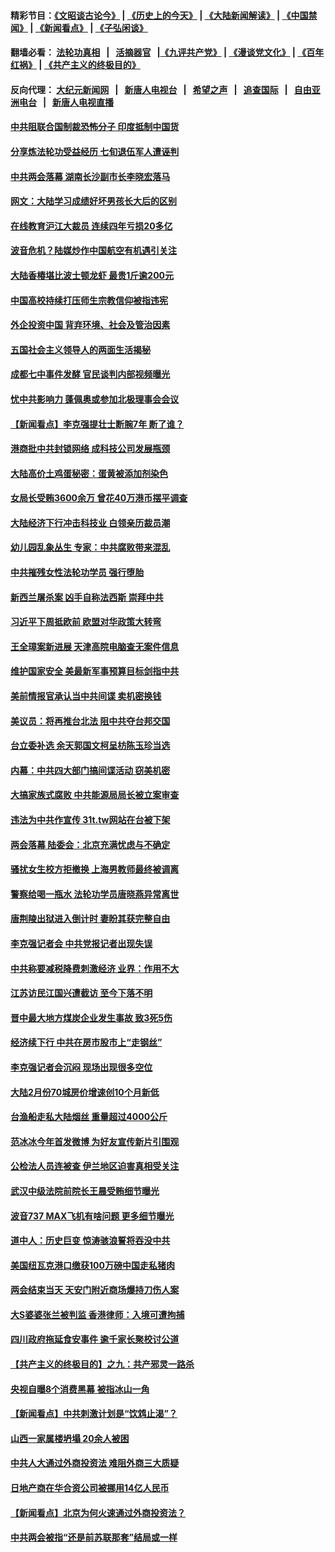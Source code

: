 #### 精彩节目：[《文昭谈古论今》](http://134.209.198.168/wenzhao) | [《历史上的今天》](http://134.209.198.168/today-in-history) | [《大陆新闻解读》](http://134.209.198.168/ntdtv-comedy) | [《中国禁闻》](http://134.209.198.168/ntdtv-news) | [《新闻看点》](http://134.209.198.168/news-insight) | [《子弘闲谈》](http://134.209.198.168/zihongxiantan/) 

 #### 翻墙必看： [法轮功真相](http://134.209.198.168:10000/videos/truth.html) &nbsp;&nbsp;|&nbsp;&nbsp; [活摘器官](http://134.209.198.168:10000/videos/res/Organs/) &nbsp;&nbsp;|[《九评共产党》](http://134.209.198.168:10000/videos/jiuping) | [《漫谈党文化》](http://134.209.198.168:10000/videos/mtdwh) | [《百年红祸》](http://134.209.198.168:10000/videos/bnhh) | [《共产主义的终极目的》](http://134.209.198.168:10000/videos/res/zjmd) 

 #### 反向代理： [大纪元新闻网](http://134.209.198.168:10080/) &nbsp;&nbsp;|&nbsp;&nbsp; [新唐人电视台](http://134.209.198.168:8000/) &nbsp;&nbsp;|&nbsp;&nbsp; [希望之声](http://134.209.198.168:8200/) &nbsp;&nbsp;|&nbsp;&nbsp; [追查国际](http://134.209.198.168:10010/) &nbsp;&nbsp;|&nbsp;&nbsp; [自由亚洲电台](http://134.209.198.168:9800/) &nbsp;&nbsp;|&nbsp;&nbsp; [新唐人电视直播](http://134.209.198.168/) 

#### [中共阻联合国制裁恐怖分子 印度抵制中国货](../pages/nsc413/n11119453.md?t=03170936) 

#### [分享炼法轮功受益经历 七旬退伍军人遭诬判](../pages/nsc413/n11118419.md?t=03170936) 


#### [中共两会落幕 湖南长沙副市长李晓宏落马](../pages/nsc413/n11119277.md?t=03170936) 

#### [网文：大陆学习成绩好坏男孩长大后的区别](../pages/nsc413/n11119173.md?t=03170936) 

#### [在线教育沪江大裁员 连续四年亏损20多亿](../pages/nsc413/n11118808.md?t=03170936) 

#### [波音危机？陆媒炒作中国航空有机遇引关注](../pages/nsc413/n11118507.md?t=03170936) 

#### [大陆香椿堪比波士顿龙虾 最贵1斤逾200元](../pages/nsc413/n11118568.md?t=03170936) 

#### [中国高校持续打压师生宗教信仰被指违宪](../pages/nsc413/n11118576.md?t=03170936) 

#### [外企投资中国 背弃环境、社会及管治因素](../pages/nsc413/n11118567.md?t=03170936) 

#### [五国社会主义领导人的两面生活揭秘](../pages/nsc413/n11117207.md?t=03170936) 

#### [成都七中事件发酵 官民谈判内部视频曝光](../pages/nsc413/n11118521.md?t=03170936) 

#### [忧中共影响力 蓬佩奥或参加北极理事会会议](../pages/nsc413/n11118513.md?t=03170936) 

#### [【新闻看点】李克强提壮士断腕7年 断了谁？](../pages/nsc413/n11118349.md?t=03170936) 

#### [港商批中共封锁网络 成科技公司发展瓶颈](../pages/nsc413/n11118359.md?t=03170936) 

#### [大陆高价土鸡蛋秘密：蛋黄被添加剂染色](../pages/nsc413/n11118538.md?t=03170936) 

#### [女局长受贿3600余万 曾花40万港币摆平调查](../pages/nsc413/n11118505.md?t=03170936) 

#### [大陆经济下行冲击科技业 白领亲历裁员潮](../pages/nsc413/n11118308.md?t=03170936) 

#### [幼儿园乱象丛生 专家：中共腐败带来混乱](../pages/nsc413/n11118329.md?t=03170936) 

#### [中共摧残女性法轮功学员 强行堕胎](../pages/nsc413/n11116154.md?t=03170936) 

#### [新西兰屠杀案 凶手自称法西斯 崇拜中共](../pages/nsc413/n11118150.md?t=03170936) 

#### [习近平下周抵欧前 欧盟对华政策大转弯](../pages/nsc413/n11118309.md?t=03170936) 

#### [王全璋案新进展 天津高院电脑查无案件信息](../pages/nsc413/n11118135.md?t=03170936) 

#### [维护国家安全 美最新军事预算目标剑指中共](../pages/nsc413/n11118290.md?t=03170936) 

#### [美前情报官承认当中共间谍 卖机密换钱](../pages/nsc413/n11118166.md?t=03170936) 

#### [美议员：将再推台北法 阻中共夺台邦交国](../pages/nsc413/n11118238.md?t=03170936) 


#### [台立委补选 余天郭国文柯呈枋陈玉珍当选](../pages/nsc413/n11118085.md?t=03170936) 

#### [内幕：中共四大部门搞间谍活动 窃美机密](../pages/nsc413/n11117320.md?t=03170936) 

#### [大搞家族式腐败 中共能源局局长被立案审查](../pages/nsc413/n11118049.md?t=03170936) 

#### [违法为中共作宣传 31t.tw网站在台被下架](../pages/nsc413/n11117974.md?t=03170936) 

#### [两会落幕 陆委会：北京充满忧虑与不确定](../pages/nsc413/n11118000.md?t=03170936) 

#### [骚扰女生校方拒撤换 上海男教师最终被调离](../pages/nsc413/n11117838.md?t=03170936) 

#### [警察给喝一瓶水 法轮功学员唐晓燕异常离世](../pages/nsc413/n11115624.md?t=03170936) 

#### [唐荆陵出狱进入倒计时 妻盼其获完整自由](../pages/nsc413/n11115705.md?t=03170936) 

#### [李克强记者会 中共党报记者出现失误](../pages/nsc413/n11117742.md?t=03170936) 

#### [中共称要减税降费刺激经济 业界：作用不大](../pages/nsc413/n11117605.md?t=03170936) 

#### [江苏访民江国兴遭截访 至今下落不明](../pages/nsc413/n11117710.md?t=03170936) 

#### [晋中最大地方煤炭企业发生事故 致3死5伤](../pages/nsc413/n11117730.md?t=03170936) 

#### [经济续下行 中共在房市股市上“走钢丝”](../pages/nsc413/n11117205.md?t=03170936) 

#### [李克强记者会沉闷 现场出现很多空位](../pages/nsc413/n11117490.md?t=03170936) 

#### [大陆2月份70城房价增速创10个月新低](../pages/nsc413/n11117276.md?t=03170936) 

#### [台渔船走私大陆烟丝 重量超过4000公斤](../pages/nsc413/n11117455.md?t=03170936) 

#### [范冰冰今年首发微博 为好友宣传新片引围观](../pages/nsc413/n11117033.md?t=03170936) 

#### [公检法人员连被查 伊兰地区迫害真相受关注](../pages/nsc413/n11117345.md?t=03170936) 

#### [武汉中级法院前院长王晨受贿细节曝光](../pages/nsc413/n11116865.md?t=03170936) 

#### [波音737 MAX飞机有啥问题 更多细节曝光](../pages/nsc413/n11117173.md?t=03170936) 

#### [道中人：历史巨变 惊涛骇浪誓将吞没中共](../pages/nsc413/n11116831.md?t=03170936) 

#### [美国纽瓦克港口缴获100万磅中国走私猪肉](../pages/nsc413/n11117006.md?t=03170936) 

#### [两会结束当天 天安门附近商场爆持刀伤人案](../pages/nsc413/n11116957.md?t=03170936) 

#### [大S婆婆张兰被判监 香港律师：入境可遭拘捕](../pages/nsc413/n11114268.md?t=03170936) 

#### [四川政府拖延食安事件 逾千家长聚校讨公道](../pages/nsc413/n11117021.md?t=03170936) 

#### [【共产主义的终极目的】之九：共产邪灵一路杀](../pages/nsc413/n11114139.md?t=03170936) 

#### [央视自曝8个消费黑幕 被指冰山一角](../pages/nsc413/n11116872.md?t=03170936) 

#### [【新闻看点】中共刺激计划是“饮鸩止渴”？](../pages/nsc413/n11116689.md?t=03170936) 

#### [山西一家属楼坍塌 20余人被困](../pages/nsc413/n11116897.md?t=03170936) 

#### [中共人大通过外商投资法 难阻外商三大质疑](../pages/nsc413/n11116492.md?t=03170936) 

#### [日地产商在华合资公司被挪用14亿人民币](../pages/nsc413/n11116842.md?t=03170936) 

#### [【新闻看点】北京为何火速通过外商投资法？](../pages/nsc413/n11116196.md?t=03170936) 

#### [中共两会被指“还是前苏联那套”结局或一样](../pages/nsc413/n11116424.md?t=03170936) 


